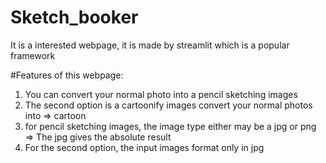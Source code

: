 # Sketch_booker
It is a interested webpage, it is made by streamlit which is a popular framework 

#Features of this webpage:
  1. You can convert your normal photo into a pencil sketching images 
  2. The second option is a cartoonify images convert your normal photos into => cartoon
  3. for pencil sketching images, the image type either may be a jpg or png => The jpg gives the absolute result
  4. For the second option, the input images format only in jpg 
